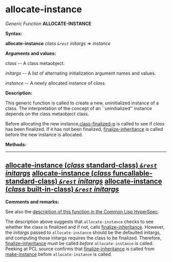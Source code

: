 allocate-instance
=================

*Generic Function* **ALLOCATE-INSTANCE**

**Syntax:**

**allocate-instance** *class* *`&rest`* *initargs* => *instance*

**Arguments and values:**

*class* -- A class metaobject.

*initargs* -- A list of alternating initialization argument names and values.

*instance* -- A newly allocated instance of *class*.

**Description:**

This generic function is called to create a new, uninitialized instance of a class. The interpretation of the concept of an ``uninitialized'' instance depends on the class metaobject class.

Before allocating the new instance,[class-finalized-p](class-finalized-p.md) is called to see if *class* has been finalized. If it has not been finalized, [finalize-inheritance](finalize-inheritance.md) is called before the new instance is allocated.

**Methods:**

  ------------------------------------------------------------------------------------------------------------------------------------
  [**allocate-instance** (*class* standard-class) *`&rest`* *initargs*](allocate-instance-standard-class.md)
  [**allocate-instance** (*class* funcallable-standard-class) *`&rest`* *initargs*](allocate-instance-funcallable-standard-class.md)
  [**allocate-instance** (*class* built-in-class) *`&rest`* *initargs*](allocate-instance-built-in-class.md)
  ------------------------------------------------------------------------------------------------------------------------------------

**Comments and remarks:**

See also the [description of this function in the Common Lisp HyperSpec](http://www.lispworks.com/documentation/HyperSpec/Body/f_alloca.htm#allocate-instance).

The description above suggests that `allocate-instance` checks to see whether the class is finalized and if not, calls [finalize-inheritance](finalize-inheritance.md). However, the *initargs* passed to `allocate-instance` should be the defaulted initargs, and computing those initargs requires the class to be finalized. Therefore, [finalize-inheritance](finalize-inheritance.md) must be called *before* `allocate-instance` is called. Peeking at PCL source confirms that [finalize-inheritance](finalize-inheritance.md) is called from [make-instance](make-instance.md) before `allocate-instance` is called.
